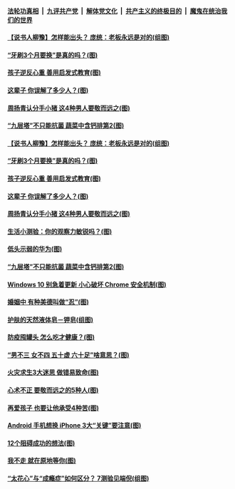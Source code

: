 

####  [法轮功真相](../../../../basic/blob/master/README.md?t=04301401) &nbsp;|&nbsp; [九评共产党](../../../../9ping.md/blob/master/README.md?t=04301401) &nbsp;|&nbsp; [解体党文化](../../../../jtdwh.md/blob/master/README.md?t=04301401)  &nbsp;|&nbsp; [共产主义的终极目的](../../../../gczydzjmd.md/blob/master/README.md?t=04301401) &nbsp;|&nbsp; [魔鬼在统治我们的世界](../../../../mgztzwmdsj.md/blob/master/README.md?t=04301401) 

#### [【说书人柳豫】怎样能出头？ 庞统：老板永远是对的(组图)](../pages/p8/931568.md?t=04301401) 

#### [“牙刷3个月要换”是真的吗？(图)](../pages/p8/931585.md?t=04301401) 

#### [孩子逆反心重 善用启发式教育(图)](../pages/p8/931555.md?t=04301401) 

#### [这辈子 你误解了多少人？(图)](../pages/p8/930851.md?t=04301401) 

#### [周扬青认分手小猪 这4种男人要敬而远之(图)](../pages/p8/931447.md?t=04301401) 

#### [“九层塔”不只能抗菌 蔬菜中含钙排第2(图)](../pages/p8/931208.md?t=04301401) 

#### [【说书人柳豫】怎样能出头？ 庞统：老板永远是对的(组图)](../pages/p8/931568.md?t=04301401) 

#### [“牙刷3个月要换”是真的吗？(图)](../pages/p8/931585.md?t=04301401) 

#### [孩子逆反心重 善用启发式教育(图)](../pages/p8/931555.md?t=04301401) 

#### [这辈子 你误解了多少人？(图)](../pages/p8/930851.md?t=04301401) 

#### [周扬青认分手小猪 这4种男人要敬而远之(图)](../pages/p8/931447.md?t=04301401) 

#### [生活小测验：你的观察力敏锐吗？(图)](../pages/p8/930796.md?t=04301401) 

#### [低头示弱的华为(图)](../pages/p8/931501.md?t=04301401) 

#### [“九层塔”不只能抗菌 蔬菜中含钙排第2(图)](../pages/p8/931208.md?t=04301401) 

#### [Windows 10 别急着更新 小心破坏 Chrome 安全机制(图)](../pages/p8/931306.md?t=04301401) 

#### [婚姻中 有种美德叫做“忍”(图)](../pages/p8/930621.md?t=04301401) 

#### [护肤的天然液体皂－钾皂(组图)](../pages/p8/931415.md?t=04301401) 

#### [防疫囤罐头 怎么吃才健康？(图)](../pages/p8/930853.md?t=04301401) 

#### [“男不三 女不四 五十虚 六十足”啥意思？(图)](../pages/p8/931402.md?t=04301401) 

#### [火灾求生3大迷思 做错易致命(图)](../pages/p8/931332.md?t=04301401) 

#### [心术不正 要敬而远之的5种人(图)](../pages/p8/931294.md?t=04301401) 

#### [再爱孩子 也要让他承受4种苦(图)](../pages/p8/930614.md?t=04301401) 

#### [Android 手机想换 iPhone 3大“关键”要注意(图)](../pages/p8/931298.md?t=04301401) 

#### [12个阻碍成功的想法(图)](../pages/p8/930777.md?t=04301401) 

#### [我不走 就在原地等你(图)](../pages/p8/930839.md?t=04301401) 

#### [“太花心”与“成瘾症”如何区分？ 7测验见端倪(组图)](../pages/p8/931280.md?t=04301401) 

